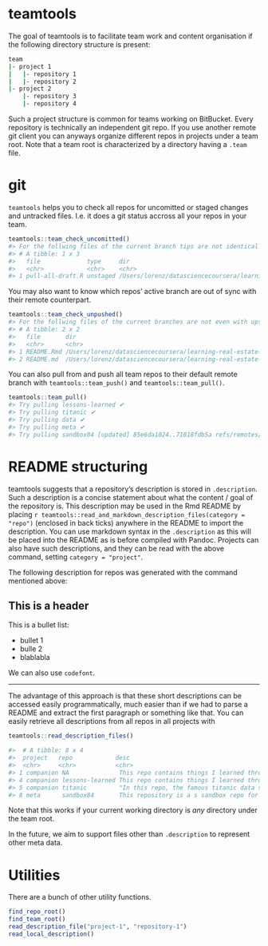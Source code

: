 
<!-- README.md is generated from README.Rmd. Please edit that file -->

# teamtools

The goal of teamtools is to facilitate team work and content
organisation if the following directory structure is present:

``` bash
team
|- project 1
|   |- repository 1
|   |- repository 2
|- project 2
    |- repository 3
    |- repository 4
```

Such a project structure is common for teams working on BitBucket. Every
repository is technically an independent git repo. If you use another
remote git client you can anyways organize different repos in projects
under a team root. Note that a team root is characterized by a directory
having a `.team` file.

# git

`teamtools` helps you to check all repos for uncomitted or staged
changes and untracked files. I.e. it does a git status accross all your
repos in your team.

``` r
teamtools::team_check_uncomitted()
#> For the follwing files of the current branch tips are not identical to their INDEX counterpart:
#> # A tibble: 1 x 3
#>   file             type     dir                                                                                   
#>   <chr>            <chr>    <chr>                                                                                 
#> 1 pull-all-draft.R unstaged /Users/lorenz/datasciencecoursera/learning-real-estate-price-structures/meta/sandbox84
```

You may also want to know which repos’ active branch are out of sync
with their remote counterpart.

``` r
teamtools::team_check_unpushed()
#> For the follwing files of the current branches are not even with upstreams:
#> # A tibble: 2 x 2
#>   file       dir                                                                              
#>   <chr>      <chr>                                                                            
#> 1 README.Rmd /Users/lorenz/datasciencecoursera/learning-real-estate-price-structures/meta/meta
#> 2 README.md  /Users/lorenz/datasciencecoursera/learning-real-estate-price-structures/meta/meta
```

You can also pull from and push all team repos to their default remote
branch with `teamtools::team_push()` and `teamtools::team_pull()`.

``` r
teamtools::team_pull()
#> Try pulling lessons-learned ✔ 
#> Try pulling titanic ✔ 
#> Try pulling data ✔ 
#> Try pulling meta ✔ 
#> Try pulling sandbox84 [updated] 85e6da1024..71818fdb5a refs/remotes/origin/master ✔ 
```

# README structuring

teamtools suggests that a repository’s description is stored in
`.description`. Such a description is a concise statement about what the
content / goal of the repository is. This description may be used in the
Rmd README by placing `r
teamtools::read_and_markdown_description_files(category = "repo")`
(enclosed in back ticks) anywhere in the README to import the
description. You can use markdown syntax in the `.description` as this
will be placed into the README as is before compiled with Pandoc.
Projects can also have such descriptions, and they can be read with the
above command, setting `category = "project"`.

The following description for repos was generated with the command
mentioned above:

## This is a header

This is a bullet list:

  - bullet 1
  - bulle 2
  - blablabla

We can also use `codefont`.

-----

The advantage of this approach is that these short descriptions can be
accessed easily programmatically, much easier than if we had to parse a
README and extract the first paragraph or something like that. You can
easily retrieve all descriptions from all repos in all projects with

``` r
teamtools::read_description_files()
```

``` r
#>  # A tibble: 8 x 4
#>  project   repo            desc                                        class
#>  <chr>     <chr>           <chr>                                       <chr>
#> 1 companion NA              This repo contains things I learned throug… proj…
#> 4 companion lessons-learned This repo contains things I learned throug… repo 
#> 5 companion titanic         "In this repo, the famous titanic data set… repo 
#> 8 meta      sandbox84       This repository is a s sandbox repo for th… repo 
```

Note that this works if your current working directory is *any*
directory under the team root.

In the future, we aim to support files other than `.description` to
represent other meta data.

# Utilities

There are a bunch of other utility functions.

``` r
find_repo_root()
find_team_root()
read_description_file("project-1", "repository-1")
read_local_description()
```
